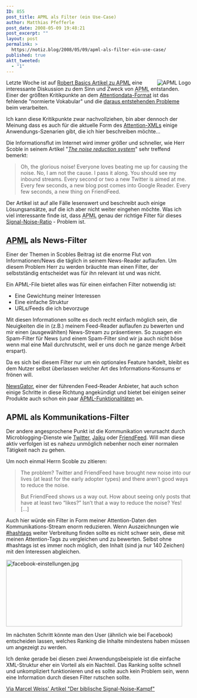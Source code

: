 ```yaml
---
ID: 855
post_title: APML als Filter (ein Use-Case)
author: Matthias Pfefferle
post_date: 2008-05-09 19:48:21
post_excerpt: ""
layout: post
permalink: >
  https://notiz.blog/2008/05/09/apml-als-filter-ein-use-case/
published: true
aktt_tweeted:
  - "1"
---
```

<img src="http://notiz.blog/wp-content/uploads/2007/11/apml-icon-128x128.png" alt="APML Logo" style="float: right; margin-left: 15px; border: none;" />Letzte Woche ist auf <a href="http://www.basicthinking.de/blog/2008/05/02/apml/">Robert Basics Artikel zu APML</a> eine interessante Diskussion zu dem Sinn und Zweck von <abbr title="Attention Profiling Mark-up Language">APML</abbr> entstanden. Einer der größten Kritikpunkte an dem <a href="http://www.apml.org">Attentiondata-Format</a> ist das fehlende "normierte Vokabular" und die <a href="http://www.basicthinking.de/blog/2008/05/02/apml/#comment-822501">daraus entstehenden Probleme</a> beim verarbeiten.

Ich kann diese Kritikpunkte zwar nachvollziehen, bin aber dennoch der Meinung dass es auch für die aktuelle Form des <a href="http://www.apml.org/developers/spec/">Attention-XMLs</a> einige Anwendungs-Szenarien gibt, die ich hier beschreiben möchte...

Die Informationsflut im Internet wird immer größer und schneller, wie Herr Scoble in seinem Artikel "<em><a href="http://scobleizer.com/2008/05/08/the-noise-reduction-system/">The noise reduction system</a></em>" sehr treffend bemerkt:

<blockquote cite="http://scobleizer.com/2008/05/08/the-noise-reduction-system/">Oh, the glorious noise! Everyone loves beating me up for causing the noise. No, I am not the cause. I pass it along. You should see my inbound streams. Every second or two a new Twitter is aimed at me. Every few seconds, a new blog post comes into Google Reader. Every few seconds, a new thing on FriendFeed.</blockquote>

Der Artikel ist auf alle Fälle lesenswert und beschreibt auch einige Lösungsansätze, auf die ich aber nicht weiter eingehen möchte. Was ich viel interessante finde ist, dass <abbr title="Attention Profiling Mark-up Language">APML</abbr> genau der richtige Filter für dieses <a href="http://netzwertig.com/2008/05/09/linkwertig-der-biblische-signal-noise-kampf/">Signal-Noise-Ratio</a> - Problem ist.

<h2><abbr title="Attention Profiling Mark-up Language">APML</abbr> als News-Filter</h2>

Einer der Themen in Scobles Beitrag ist die enorme Flut von Informationen/News die täglich in seinem News-Reader auflaufen. Um diesem Problem Herr zu werden bräuchte man einen Filter, der selbstständig entscheidet was für ihn relevant ist und was nicht.

Ein APML-File bietet alles was für einen einfachen Filter notwendig ist:
<ul><li>Eine Gewichtung meiner Interessen</li>
<li>Eine einfache Struktur</li>
<li>URLs/Feeds die ich bevorzuge</li></ul>

Mit diesen Informationen sollte es doch recht einfach möglich sein, die Neuigkeiten die in (z.B.) meinem Feed-Reader auflaufen zu bewerten und mir einen (ausgewählten) News-Stream zu präsentieren. So zusagen ein Spam-Filter für News (und einem Spam-Filter sind wir ja auch nicht böse wenn mal eine Mail durchrutscht, weil er uns doch ne ganze menge Arbeit erspart).

Da es sich bei diesem Filter nur um ein optionales Feature handelt, bleibt es dem Nutzer selbst überlassen welcher Art des Informations-Konsums er frönen will.

<a href="http://www.newsgator.com/">NewsGator</a>, einer der führenden Feed-Reader Anbieter, hat auch schon einige Schritte in diese Richtung angekündigt und bietet bei einigen seiner Produkte auch schon  ein paar <a href="http://notiz.blog/?s=apml+newsgator">APML-Funktionalitäten</a> an.

<h2>APML als Kommunikations-Filter</h2>

Der andere angesprochene Punkt ist die Kommunikation verursacht durch Microblogging-Dienste wie <a href="http://twitter.com">Twitter</a>, <a href="http://jaiku.com">Jaiku</a> oder <a href="http://friendfeed.com">FriendFeed</a>. Will man diese aktiv verfolgen ist es nahezu unmöglich nebenher noch einer normalen Tätigkeit nach zu gehen.

Um noch einmal Herrn Scoble zu zitieren:

<blockquote cite="http://scobleizer.com/2008/05/08/the-noise-reduction-system/">The problem? Twitter and FriendFeed have brought new noise into our lives (at least for the early adopter types) and there aren’t good ways to reduce the noise.

But FriendFeed shows us a way out. How about seeing only posts that have at least two “likes?” Isn’t that a way to reduce the noise? Yes! [...]</blockquote>

Auch hier würde ein Filter in Form meiner Attention-Daten den Kommunikations-Stream enorm reduzieren. Wenn Auszeichnungen wie <a href="http://hashtags.org/">#hashtags</a> weiter Verbreitung finden sollte es nicht schwer sein, diese mit meinen Attention-Tags zu vergleichen und zu bewerten. Selbst ohne #hashtags ist es immer noch möglich, den Inhalt (sind ja nur 140 Zeichen) mit den Interessen abgleichen.

<img class="aligncenter" src="http://notiz.blog/wp-content/uploads/2008/05/facebook-einstellungen.jpg" alt="facebook-einstellungen.jpg" border="0" width="480" height="182" />

Im nächsten Schritt könnte man den User (ähnlich wie bei Facebook) entscheiden lassen, welches Ranking die Inhalte mindestens haben müssen um angezeigt zu werden.

Ich denke gerade bei diesen zwei Anwendungsbeispiele ist die einfache XML-Struktur eher ein Vorteil als ein Nachteil. Das Ranking sollte schnell und unkompliziert funktionieren und es sollte auch kein Problem sein, wenn eine Information durch diesen Filter rutschen sollte.

<a href="http://netzwertig.com/2008/05/09/linkwertig-der-biblische-signal-noise-kampf/">Via Marcel Weiss' Artikel "Der biblische Signal-Noise-Kampf"</a>